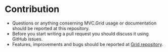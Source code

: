 # Contribution
- Questions or anything conserning MVC.Grid usage or documentation should be reported at this repository.
- Before you start writing a pull request you should discuss it using GitHub issues.
- Features, improvements and bugs should be reported at [Grid repository](https://github.com/NonFactors/MVC6.Grid).
